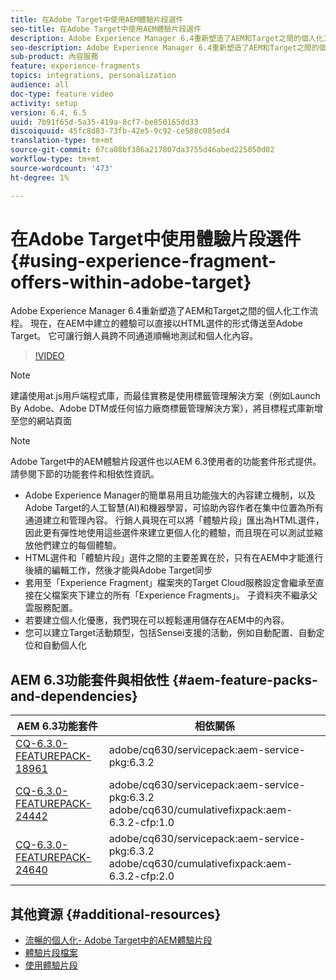 ```yaml
---
title: 在Adobe Target中使用AEM體驗片段選件
seo-title: 在Adobe Target中使用AEM體驗片段選件
description: Adobe Experience Manager 6.4重新塑造了AEM和Target之間的個人化工作流程。 現在，在AEM中建立的體驗可以直接以HTML選件的形式傳送至Adobe Target。 它可讓行銷人員跨不同通道順暢地測試和個人化內容。
seo-description: Adobe Experience Manager 6.4重新塑造了AEM和Target之間的個人化工作流程。 現在，在AEM中建立的體驗可以直接以HTML選件的形式傳送至Adobe Target。 它可讓行銷人員跨不同通道順暢地測試和個人化內容。
sub-product: 內容服務
feature: experience-fragments
topics: integrations, personalization
audience: all
doc-type: feature video
activity: setup
version: 6.4, 6.5
uuid: 7b91f65d-5a35-419a-8cf7-be850165dd33
discoiquuid: 45fc8d83-73fb-42e5-9c92-ce588c085ed4
translation-type: tm+mt
source-git-commit: 67ca08bf386a217807da3755d46abed225050d02
workflow-type: tm+mt
source-wordcount: '473'
ht-degree: 1%

---
```



# 在Adobe Target中使用體驗片段選件{#using-experience-fragment-offers-within-adobe-target}

Adobe Experience Manager 6.4重新塑造了AEM和Target之間的個人化工作流程。 現在，在AEM中建立的體驗可以直接以HTML選件的形式傳送至Adobe Target。 它可讓行銷人員跨不同通道順暢地測試和個人化內容。

>[!VIDEO](https://video.tv.adobe.com/v/22383/?quality=12&learn=on)

>[!NOTE]
>
>建議使用at.js用戶端程式庫，而最佳實務是使用標籤管理解決方案（例如Launch By Adobe、Adobe DTM或任何協力廠商標籤管理解決方案），將目標程式庫新增至您的網站頁面

>[!NOTE]
>
>Adobe Target中的AEM體驗片段選件也以AEM 6.3使用者的功能套件形式提供。 請參閱下節的功能套件和相依性資訊。


* Adobe Experience Manager的簡單易用且功能強大的內容建立機制，以及Adobe Target的人工智慧(AI)和機器學習，可協助內容作者在集中位置為所有通道建立和管理內容。 行銷人員現在可以將「體驗片段」匯出為HTML選件，因此更有彈性地使用這些選件來建立更個人化的體驗，而且現在可以測試並縮放他們建立的每個體驗。
* HTML選件和「體驗片段」選件之間的主要差異在於，只有在AEM中才能進行後續的編輯工作，然後才能與Adobe Target同步
* 套用至「Experience Fragment」檔案夾的Target Cloud服務設定會繼承至直接在父檔案夾下建立的所有「Experience Fragments」。 子資料夾不繼承父雲服務配置。
* 若要建立個人化優惠，我們現在可以輕鬆運用儲存在AEM中的內容。
* 您可以建立Target活動類型，包括Sensei支援的活動，例如自動配置、自動定位和自動個人化

## AEM 6.3功能套件與相依性 {#aem-feature-packs-and-dependencies}

| AEM 6.3功能套件 | 相依關係 |
| ------------------------------------------------------------------------------------------------------------------------------------------------------------------------------------------------------- | --------------------------------------------------------------------------------------------- |
| [CQ-6.3.0-FEATUREPACK-18961](https://www.adobeaemcloud.com/content/marketplace/marketplaceProxy.html?packagePath=/content/companies/public/adobe/packages/cq630/featurepack/cq-6.3.0-featurepack-18961) | adobe/cq630/servicepack:aem-service-pkg:6.3.2 |
| [CQ-6.3.0-FEATUREPACK-24442](https://www.adobeaemcloud.com/content/marketplace/marketplaceProxy.html?packagePath=/content/companies/public/adobe/packages/cq630/featurepack/cq-6.3.0-featurepack-24442) | adobe/cq630/servicepack:aem-service-pkg:6.3.2 adobe/cq630/cumulativefixpack:aem-6.3.2-cfp:1.0 |
| [CQ-6.3.0-FEATUREPACK-24640](https://www.adobeaemcloud.com/content/marketplace/marketplaceProxy.html?packagePath=/content/companies/public/adobe/packages/cq630/featurepack/cq-6.3.0-featurepack-24640) | adobe/cq630/servicepack:aem-service-pkg:6.3.2 adobe/cq630/cumulativefixpack:aem-6.3.2-cfp:2.0 |

## 其他資源 {#additional-resources}

* [流暢的個人化- Adobe Target中的AEM體驗片段](https://www.youtube.com/watch?v=ohvKDjCb1yM)
* [體驗片段檔案](https://helpx.adobe.com/experience-manager/6-5/sites/authoring/using/experience-fragments.html)
* [使用體驗片段](/help/sites/experience-fragments/experience-fragments-feature-video-use.md)
